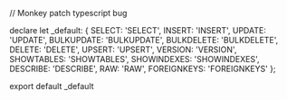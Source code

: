 // Monkey patch typescript bug

declare let _default: {
	SELECT: 'SELECT',
	INSERT: 'INSERT',
	UPDATE: 'UPDATE',
	BULKUPDATE: 'BULKUPDATE',
	BULKDELETE: 'BULKDELETE',
	DELETE: 'DELETE',
	UPSERT: 'UPSERT',
	VERSION: 'VERSION',
	SHOWTABLES: 'SHOWTABLES',
	SHOWINDEXES: 'SHOWINDEXES',
	DESCRIBE: 'DESCRIBE',
	RAW: 'RAW',
	FOREIGNKEYS: 'FOREIGNKEYS'
};

export default _default
